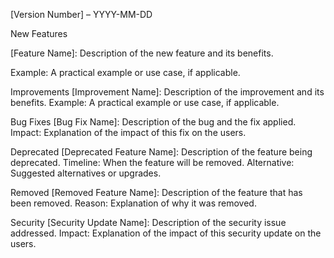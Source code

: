 
[Version Number] – YYYY-MM-DD
 
New Features

[Feature Name]: Description of the new feature and its benefits.

Example: A practical example or use case, if applicable.



 
Improvements
[Improvement Name]: Description of the improvement and its benefits.
Example: A practical example or use case, if applicable.
 
Bug Fixes
[Bug Fix Name]: Description of the bug and the fix applied.
Impact: Explanation of the impact of this fix on the users.
 
Deprecated
[Deprecated Feature Name]: Description of the feature being deprecated.
Timeline: When the feature will be removed.
Alternative: Suggested alternatives or upgrades.
 
Removed
[Removed Feature Name]: Description of the feature that has been removed.
Reason: Explanation of why it was removed.
 
Security
[Security Update Name]: Description of the security issue addressed.
Impact: Explanation of the impact of this security update on the users.



